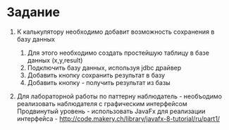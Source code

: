 # Задание
1. К калькулятору необходимо добавит возможность сохранения в базу данных
	1. Для этого необходимо создать простейшую таблицу в базе данных (x,y,result)
	2. Подключить базу данных, используя jdbc драйвер
	3. Добавить кнопку сохранить результат в базу
	4. Добавить кнопку - получить результат из базы

2. Для лабораторной работы по паттерну наблюдатель - необъодимо реализовать наблюдателя с графическим интерфейсом
	Продвинутый уровень - использовать JavaFx для реализации интерфейса - http://code.makery.ch/library/javafx-8-tutorial/ru/part1/

